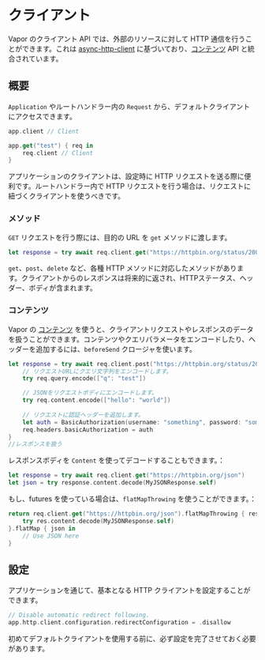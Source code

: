 # クライアント

Vapor のクライアント API では、外部のリソースに対して HTTP 通信を行うことができます。これは [async-http-client](https://github.com/swift-server/async-http-client) に基づいており、[コンテンツ](content.ja.md) API と統合されています。

## 概要

`Application` やルートハンドラー内の `Request` から、デフォルトクライアントにアクセスできます。

```swift
app.client // Client

app.get("test") { req in
	req.client // Client
}
```

アプリケーションのクライアントは、設定時に HTTP リクエストを送る際に便利です。ルートハンドラー内で HTTP リクエストを行う場合は、リクエストに紐づくクライアントを使うべきです。

### メソッド

`GET` リクエストを行う際には、目的の URL を `get` メソッドに渡します。

```swift
let response = try await req.client.get("https://httpbin.org/status/200")
```

`get`、`post`、`delete` など、各種 HTTP メソッドに対応したメソッドがあります。クライアントからのレスポンスは将来的に返され、HTTPステータス、ヘッダー、ボディが含まれます。

### コンテンツ

Vapor の [コンテンツ](content.ja.md) を使うと、クライアントリクエストやレスポンスのデータを扱うことができます。コンテンツやクエリパラメータをエンコードしたり、ヘッダーを追加するには、`beforeSend` クロージャを使います。

```swift
let response = try await req.client.post("https://httpbin.org/status/200") { req in
	// リクエストURLにクエリ文字列をエンコードします。
	try req.query.encode(["q": "test"])

	// JSONをリクエストボディにエンコードします。
    try req.content.encode(["hello": "world"])
    
	// リクエストに認証ヘッダーを追加します。
    let auth = BasicAuthorization(username: "something", password: "somethingelse")
    req.headers.basicAuthorization = auth
}
//レスポンスを扱う
```

レスポンスボディを `Content` を使ってデコードすることもできます。：

```swift
let response = try await req.client.get("https://httpbin.org/json")
let json = try response.content.decode(MyJSONResponse.self)
```

もし、futures を使っている場合は、`flatMapThrowing` を使うことができます。：

```swift
return req.client.get("https://httpbin.org/json").flatMapThrowing { res in
	try res.content.decode(MyJSONResponse.self)
}.flatMap { json in
	// Use JSON here
}
```

## 設定

アプリケーションを通じて、基本となる HTTP クライアントを設定することができます。

```swift
// Disable automatic redirect following.
app.http.client.configuration.redirectConfiguration = .disallow
```

初めてデフォルトクライアントを使用する前に、必ず設定を完了させておく必要があります。
